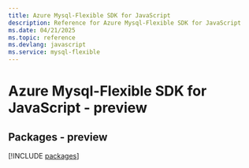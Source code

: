 ```yaml
---
title: Azure Mysql-Flexible SDK for JavaScript
description: Reference for Azure Mysql-Flexible SDK for JavaScript
ms.date: 04/21/2025
ms.topic: reference
ms.devlang: javascript
ms.service: mysql-flexible
---
```

# Azure Mysql-Flexible SDK for JavaScript - preview
## Packages - preview
[!INCLUDE [packages](mysql-flexible-index.md)]